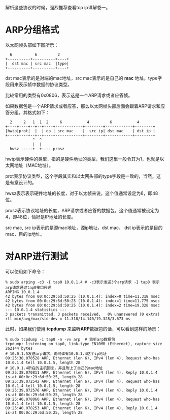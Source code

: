 解析这些协议的时候，强烈推荐查看tcp ip详解卷一。

# ARP分组格式

以太网帧头部如下图所示：

```shell
  6          6         2
+----------+----------+----+
|  dst mac | src mac  |type|
+----------+----------+----+
```
dst mac表示的是对端的mac地址，src mac表示的是自己的 **mac** 地址。type字段用来表示帧中数据的协议类型。

比较常用的类型有0x0806，表示这是一个ARP请求或者应答帧。

如果数据包是一个ARP请求或者应答，那么以太网帧头部后面会跟着ARP请求和应答分组，其格式如下：

```shell
  2     2   1  1  2     6           4         6           4
+----+----+--+--+----+------------+--------+------------+--------+
|hwtp|prot|  |  | op | src mac    |  src ip| dst mac    | dst ip |
+----+----+--+--+----+------------+--------+------------+--------+
            ^  ^ 
            |  |
  hwsz -----+  +---- prosz 
```

hwtp表示硬件的类型，指的是硬件地址的类型，我们这里一般令其为1，也就是以太网地址（MAC地址）。

prot表示协议类型，这个字段其实和以太网头部的type字段是一致的，当然，这是有意设计的。

hwsz表示表示硬件地址的长度，对于以太帧来说，这个值通常设定为6，即48位。

prosz表示协议地址的长度，ARP请求或者应答的数据包，这个值通常被设定为4，即48位，恰好是IP地址的长度。

src mac, src ip表示的是源mac地址，源ip地址，dst mac， dst ip表示的是目的mac，目的ip地址。



# 对ARP进行测试

可以使用如下命令：

```shell
% sudo arping -c3 -I tap0 10.0.1.4 # -c3表示发送3个arp请求 -I tap0 表示arp请求通过tap0接口传递
ARPING 10.0.1.4
42 bytes from 00:0c:29:6d:50:25 (10.0.1.4): index=0 time=11.318 msec
42 bytes from 00:0c:29:6d:50:25 (10.0.1.4): index=1 time=11.775 msec
42 bytes from 00:0c:29:6d:50:25 (10.0.1.4): index=2 time=19.328 msec
--- 10.0.1.4 statistics ---
3 packets transmitted, 3 packets received,   0% unanswered (0 extra)
rtt min/avg/max/std-dev = 11.318/14.140/19.328/3.673 ms
```

此时，如果我们使用 **tcpdump** 来监听**ARP**数据包的话，可以看到这样的场景：

```shell
% sudo tcpdump -i tap0 -n -vv arp  # 监听arp数据包                                                             
tcpdump: listening on tap0, link-type EN10MB (Ethernet), capture size 262144 bytes
# 10.0.1.5发送arp请求，询问谁有10.0.1.4这个ip地址
09:25:38.070528 ARP, Ethernet (len 6), IPv4 (len 4), Request who-has 10.0.1.4 tell 10.0.1.5, length 28 
# 10.0.1.4所在的主机回复，并且附上了自己的mac地址
09:25:38.070811 ARP, Ethernet (len 6), IPv4 (len 4), Reply 10.0.1.4 is-at 00:0c:29:6d:50:25, length 28
09:25:39.072542 ARP, Ethernet (len 6), IPv4 (len 4), Request who-has 10.0.1.4 tell 10.0.1.5, length 28
09:25:39.072576 ARP, Ethernet (len 6), IPv4 (len 4), Reply 10.0.1.4 is-at 00:0c:29:6d:50:25, length 28
09:25:40.078060 ARP, Ethernet (len 6), IPv4 (len 4), Request who-has 10.0.1.4 tell 10.0.1.5, length 28
09:25:40.078253 ARP, Ethernet (len 6), IPv4 (len 4), Reply 10.0.1.4 is-at 00:0c:29:6d:50:25, length 28

```

